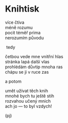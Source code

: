 Knihtisk  
========  
  
více čtiva  
méně rozumu  
pocit téměř prima  
nerozumím původu
  
&nbsp;tedy
  
četbou vede mne vnitřní hlas  
stránka lapá další vlas  
prohlédám důvtip mnoha ras  
chápu se ji v ruce zas  
  
a potom  
  
umět užívat těch knih  
mnohé bych tu ještě stih  
rozvahou učený mnich  
ach jo — to byl vzdych!  
  
(pj)  
  
